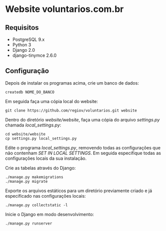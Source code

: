 # Website voluntarios.com.br

## Requisitos

* PostgreSQL 9.x
* Python 3
* Django 2.0
* django-tinymce 2.6.0

## Configuração

Depois de instalar os programas acima, crie um banco de dados:

```
createdb NOME_DO_BANCO
```

Em seguida faça uma cópia local do website:

```
git clone https://github.com/regiov/voluntarios.git website
```

Dentro do diretório *website/website*, faça uma cópia do arquivo *settings.py* chamada *local_settings.py*:

```
cd website/website
cp settings.py local_settings.py
```

Edite o programa *local_settings.py*, removendo todas as configurações que não contenham *SET IN LOCAL SETTINGS*. Em seguida especifique todas as configurações locais da sua instalação.

Crie as tabelas através do Django:

```
./manage.py makemigrations
./manage.py migrate

```

Exporte os arquivos estáticos para um diretório previamente criado e já especificado nas configurações locais:

```
./manage.py collectstatic -l
```

Inicie o Django em modo desenvolvimento:

```
./manage.py runserver
```

